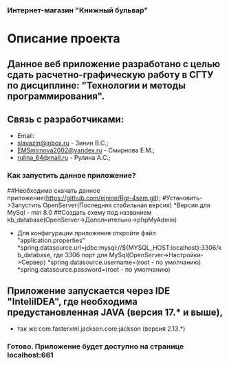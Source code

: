 ### Интернет-магазин "Книжный бульвар"
# Описание проекта

## Данное веб приложение разработано с целью сдать расчетно-графическую работу в СГТУ по дисциплине: "Технологии и методы программирования".

## Связь с разработчиками:
* Email: 
* 	slavazin@inbox.ru - Зинин В.С.;
* 	EMSmirnova2002@yandex.ru  - Смирнова Е.М.;
* 	rulina_64@mail.ru - Рулина А.С.;


### Как запустить данное приложение?
##Необходимо скачать данное приложение(https://github.com/ejnine/Rgr-4sem.git);
#Установить->Запустить OpenServer(Последняя стабильная версия)
*Версия для MySql - min 8.0
##Cоздать схему под названием kb_database(OpenServer->Дополнительно->phpMyAdmin)
* Для конфигурации приложения откройте файл "application.properties"
*spring.datasource.url=jdbc:mysql://${MYSQL_HOST:localhost}:3306/kb_database, где 3306 порт для MySql(OpenServer->Настройки->Сервер)
*spring.datasource.username=(root - по умолчанию)
*spring.datasource.password=(root - по умолчанию)

## Приложение запускается через IDE "InteliIDEA", где необходима предустановленная JAVA (версия 17.* и выше),
* так же com.fasterxml.jackson.core:jackson (версия 2.13.*)

### Готово. Приложение будет доступно на странице localhost:661
